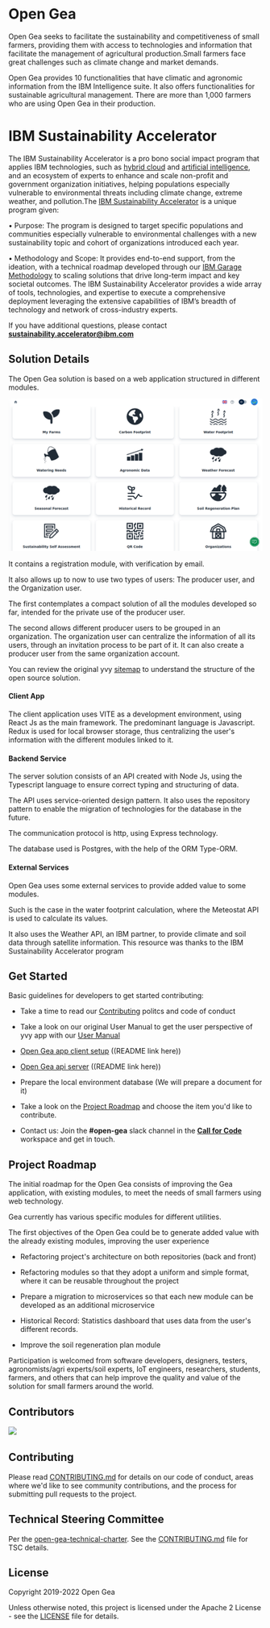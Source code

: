 # Open Gea

Open Gea seeks to facilitate the sustainability and competitiveness of small farmers, providing them with access to technologies and information that facilitate the management of agricultural production.Small farmers face great challenges such as climate change and market demands.

Open Gea provides 10 functionalities that have climatic and agronomic information from the IBM Intelligence suite. It also offers functionalities for sustainable agricultural management. There are more than 1,000 farmers who are using Open Gea in their production.

<!-- (VIDEO OF Open Gea HERE SOON) -->

# IBM Sustainability Accelerator

The IBM Sustainability Accelerator is a pro bono social impact program that applies IBM technologies, such as [hybrid cloud](https://www.ibm.com/cloud) and [artificial intelligence](https://www.ibm.com/artificial-intelligence), and an ecosystem of experts to enhance and scale non-profit and government organization initiatives, helping populations especially vulnerable to environmental threats including climate change, extreme weather, and pollution.The [IBM Sustainability Accelerator](https://www.ibm.com/impact/initiatives/ibm-sustainability-accelerator) is a unique program given:

• Purpose: The program is designed to target specific populations and communities especially vulnerable to environmental challenges with a new sustainability topic and cohort of organizations introduced each year.

• Methodology and Scope: It provides end-to-end support, from the ideation, with a technical roadmap developed through our [IBM Garage Methodology](https://www.ibm.com/garage) to scaling solutions that drive long-term impact and key societal outcomes. The IBM Sustainability Accelerator provides a wide array of tools, technologies, and expertise to execute a comprehensive deployment leveraging the extensive capabilities of IBM’s breadth of technology and network of cross-industry experts.

If you have additional questions, please contact **sustainability.accelerator@ibm.com**

## Solution Details

The Open Gea solution is based on a web application structured in different modules.

[![user guide video](images/gea-home.png)](https://www.youtube.com/watch?v=RRV03Pfi0YY)

<!-- Hacer nuevo video con el nuevo logo de Open Gea -->

It contains a registration module, with verification by email.

It also allows up to now to use two types of users: The producer user, and the Organization user.

The first contemplates a compact solution of all the modules developed so far, intended for the private use of the producer user.

The second allows different producer users to be grouped in an organization. The organization user can centralize the information of all its users, through an invitation process to be part of it. It can also create a producer user from the same organization account.

You can review the original yvy [sitemap](./docs/YvY-Sitemap.pdf) to understand the structure of the open source solution.

<!-- Cambiar el sitemap para Open Gea -->

#### Client App

The client application uses VITE as a development environment, using React Js as the main framework. The predominant language is Javascript.
Redux is used for local browser storage, thus centralizing the user's information with the different modules linked to it.


#### Backend Service

The server solution consists of an API created with Node Js, using the Typescript language to ensure correct typing and structuring of data.

The API uses service-oriented design pattern. It also uses the repository pattern to enable the migration of technologies for the database in the future.

The communication protocol is http, using Express technology.

The database used is Postgres, with the help of the ORM Type-ORM.


#### External Services

Open Gea uses some external services to provide added value to some modules.

Such is the case in the water footprint calculation, where the Meteostat API is used to calculate its values.

It also uses the Weather API, an IBM partner, to provide climate and soil data through satellite information. This resource was thanks to the IBM Sustainability Accelerator program

## Get Started

Basic guidelines for developers to get started contributing:

- Take a time to read our [Contributing](./CONTRIBUTING.md) politcs and code of conduct

- Take a look on our original User Manual to get the user perspective of yvy app with our [User Manual](./docs/Users-Manual-YvY.pdf)

<!-- Cambiar manual de usuario para el nuevo nombre y logo -->

- [Open Gea app client setup]() ((README link here))

- [Open Gea api server]() ((README link here))

- Prepare the local environment database (We will prepare a document for it)

- Take a look on the [Project Roadmap](#project-roadmap) and choose the item you'd like to contribute.

- Contact us: Join the **#open-gea** slack channel in the **[Call for Code](https://callforcode.org/slack)** workspace and get in touch.

## Project Roadmap

The initial roadmap for the Open Gea consists of improving the Gea application, with existing modules, to meet the needs of small farmers using web technology.

Gea currently has various specific modules for different utilities.

The first objectives of the Open Gea could be to generate added value with the already existing modules, improving the user experience

- Refactoring project's architecture on both repositories (back and front)

- Refactoring modules so that they adopt a uniform and simple format, where it can be reusable throughout the project

- Prepare a migration to microservices so that each new module can be developed as an additional microservice

- Historical Record: Statistics dashboard that uses data from the user's different records.

- Improve the soil regeneration plan module

Participation is welcomed from software developers, designers, testers, agronomists/agri experts/soil experts, IoT engineers, researchers, students, farmers, and others that can help improve the quality and value of the solution for small farmers around the world.

## Contributors

<a href="https://github.com/Open-Gea/Open-Gea/graphs/contributors">
  <img src="https://contributors-img.web.app/image?repo=Open-Gea/Open-Gea" />
</a>

<!-- Cambiar links a Open Gea -->

## Contributing

Please read [CONTRIBUTING.md](CONTRIBUTING.md) for details on our code of conduct, areas where we'd like to see community contributions, and the process for submitting pull requests to the project.

## Technical Steering Committee

Per the [open-gea-technical-charter](open-gea-technical-charter.pdf).
See the [CONTRIBUTING.md](CONTRIBUTING.md) file for TSC details.

## License

Copyright 2019-2022 Open Gea

Unless otherwise noted, this project is licensed under the Apache 2 License - see the [LICENSE](LICENSE) file for details.


